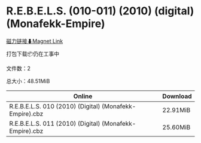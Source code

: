 # R.E.B.E.L.S. (010-011) (2010) (digital) (Monafekk-Empire)

[磁力链接⬇Magnet Link](magnet:?xt=urn:btih:d9a892cd5f13d05b2b9e308f4e95e91259cdfdf5&dn=R.E.B.E.L.S.%20%28010-011%29%20%282010%29%20%28digital%29%20%28Monafekk-Empire%29)

打包下载📦仍在工事中

文件数：2

总大小：48.51MiB

Online | Download
--- | ---
R.E.B.E.L.S. 010 (2010) (Digital) (Monafekk-Empire).cbz | 22.91MiB
R.E.B.E.L.S. 011 (2010) (Digital) (Monafekk-Empire).cbz | 25.60MiB